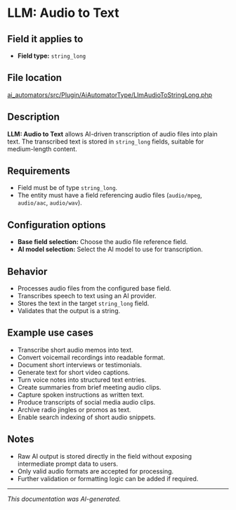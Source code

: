 # LLM: Audio to Text

## Field it applies to

- **Field type:** `string_long`

## File location

[ai_automators/src/Plugin/AiAutomatorType/LlmAudioToStringLong.php](https://git.drupalcode.org/project/ai/-/blob/1.2.x/modules/ai_automators/src/Plugin/AiAutomatorType/LlmAudioToStringLong.php?ref_type=heads)

## Description

**LLM: Audio to Text** allows AI-driven transcription of audio files into plain text.
The transcribed text is stored in `string_long` fields, suitable for medium-length content.

## Requirements

- Field must be of type `string_long`.
- The entity must have a field referencing audio files (`audio/mpeg`, `audio/aac`, `audio/wav`).

## Configuration options

- **Base field selection:** Choose the audio file reference field.
- **AI model selection:** Select the AI model to use for transcription.

## Behavior

- Processes audio files from the configured base field.
- Transcribes speech to text using an AI provider.
- Stores the text in the target `string_long` field.
- Validates that the output is a string.

## Example use cases

- Transcribe short audio memos into text.
- Convert voicemail recordings into readable format.
- Document short interviews or testimonials.
- Generate text for short video captions.
- Turn voice notes into structured text entries.
- Create summaries from brief meeting audio clips.
- Capture spoken instructions as written text.
- Produce transcripts of social media audio clips.
- Archive radio jingles or promos as text.
- Enable search indexing of short audio snippets.

## Notes

- Raw AI output is stored directly in the field without exposing intermediate prompt data to users.
- Only valid audio formats are accepted for processing.
- Further validation or formatting logic can be added if required.

---

*This documentation was AI-generated.*
